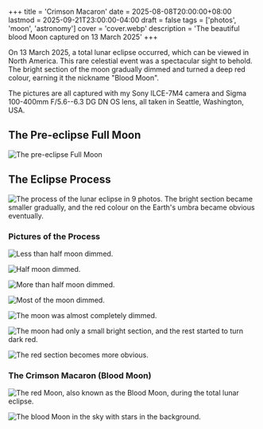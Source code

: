 +++
title = 'Crimson Macaron'
date = 2025-08-08T20:00:00+08:00
lastmod = 2025-09-21T23:00:00-04:00
draft = false
tags = ['photos', 'moon', 'astronomy']
cover = 'cover.webp'
description = 'The beautiful blood Moon captured on 13 March 2025'
+++

On 13 March 2025, a total lunar eclipse occurred, which can be viewed in
North America. This rare celestial event was a spectacular sight to behold.
The bright section of the moon gradually dimmed and turned a deep red colour,
earning it the nickname "Blood Moon".

<!-- more -->

The pictures are all captured with my Sony ILCE-7M4 camera and Sigma 100-400mm
F/5.6--6.3 DG DN OS lens, all taken in Seattle, Washington, USA.

## The Pre-eclipse Full Moon

![The pre-eclipse Full Moon](ordinary-moon.webp "Full bright Moon (shot at 7:38 PM)")

## The Eclipse Process

![The process of the lunar eclipse in 9 photos. The bright section became smaller gradually, and the red colour on the Earth's umbra became obvious eventually.](full-process.webp "The process of the lunar eclipse in 9 photos")

### Pictures of the Process

![Less than half moon dimmed.](process-1.webp "The beginning of the lunar eclipse (shot at 9:31 PM)")

![Half moon dimmed.](process-2.webp "Half of the Moon was in the Earth's umbra (shot at 9:37 PM)")

![More than half moon dimmed.](process-3.webp "More than half of the Moon was in the Earth's umbra (shot at 9:44 PM)")

![Most of the moon dimmed.](process-4.webp "Most of the entire Moon was in the Earth's umbra (shot at 9:50 PM)")

![The moon was almost completely dimmed.](process-5.webp "The Moon was almost entirely in the Earth's umbra (shot at 10:06 PM)")

![The moon had only a small bright section, and the rest started to turn dark red.](process-6.webp "As the remaining bright part dimmed gradually, the crimson colour on the rest became visible (shot at 10:27 PM)")

![The red section becomes more obvious.](process-7.webp "The red colour became more obvious (shot at 10:33 PM)")

### The Crimson Macaron (Blood Moon)

![The red Moon, also known as the Blood Moon, during the total lunar eclipse.](blood-moon.webp "The Crimson Macaron (shot at 10:52 PM)")

![The blood Moon in the sky with stars in the background.](blood-moon-in-sky.webp "The Crimson Macaron in the sky (shot at 10:52 PM)")
